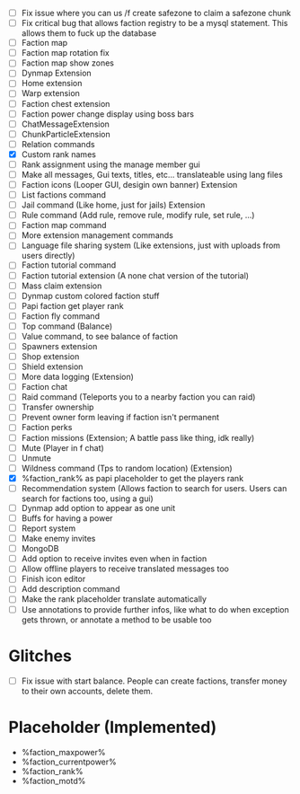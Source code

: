 - [ ] Fix issue where you can us /f create safezone to claim a safezone chunk
- [ ] Fix critical bug that allows faction registry to be a mysql statement. This allows them to fuck up the database
- [ ] Faction map
- [ ] Faction map rotation fix
- [ ] Faction map show zones
- [ ] Dynmap Extension
- [ ] Home extension
- [ ] Warp extension
- [ ] Faction chest extension
- [ ] Faction power change display using boss bars
- [ ] ChatMessageExtension
- [ ] ChunkParticleExtension
- [ ] Relation commands
- [x] Custom rank names
- [ ] Rank assignment using the manage member gui
- [ ] Make all messages, Gui texts, titles, etc... translateable using lang files
- [ ] Faction icons (Looper GUI, desigin own banner) Extension
- [ ] List factions command
- [ ] Jail command (Like home, just for jails) Extension
- [ ] Rule command (Add rule, remove rule, modify rule, set rule, ...)
- [ ] Faction map command
- [ ] More extension management commands
- [ ] Language file sharing system (Like extensions, just with uploads from users directly)
- [ ] Faction tutorial command
- [ ] Faction tutorial extension (A none chat version of the tutorial)
- [ ] Mass claim extension
- [ ] Dynmap custom colored faction stuff
- [ ] Papi faction get player rank
- [ ] Faction fly command
- [ ] Top command (Balance)
- [ ] Value command, to see balance of faction
- [ ] Spawners extension
- [ ] Shop extension
- [ ] Shield extension
- [ ] More data logging (Extension)
- [ ] Faction chat
- [ ] Raid command (Teleports you to a nearby faction you can raid)
- [ ] Transfer ownership
- [ ] Prevent owner form leaving if faction isn't permanent
- [ ] Faction perks
- [ ] Faction missions (Extension; A battle pass like thing, idk really)
- [ ] Mute (Player in f chat)
- [ ] Unmute
- [ ] Wildness command (Tps to random location) (Extension)
- [x] %faction_rank% as papi placeholder to get the players rank
- [ ] Recommendation system (Allows faction to search for users. Users can search for factions too, using a gui)
- [ ] Dynmap add option to appear as one unit
- [ ] Buffs for having a power
- [ ] Report system
- [ ] Make enemy invites
- [ ] MongoDB
- [ ] Add option to receive invites even when in faction
- [ ] Allow offline players to receive translated messages too
- [ ] Finish icon editor
- [ ] Add description command
- [ ] Make the rank placeholder translate automatically
- [ ] Use annotations to provide further infos, like what to do when exception gets thrown, or annotate a method to be
  usable too

# Glitches

- [ ] Fix issue with start balance. People can create factions, transfer money to their own accounts, delete them.

# Placeholder (Implemented)

- %faction_maxpower%
- %faction_currentpower%
- %faction_rank%
- %faction_motd%